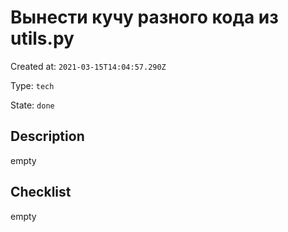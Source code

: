 # Вынести кучу разного кода из utils.py

Created at: `2021-03-15T14:04:57.290Z`

Type: `tech`

State: `done`

## Description
empty

## Checklist
empty
